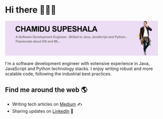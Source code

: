 Hi there 👋👨‍💻
========================

<img src="img/Chamidu Supeshala - Cover.jpg?raw=true" alt="Chamidu Supeshala">

I'm a software development engineer with extensive experience in Java, JavaScript and Python technology stacks. I enjoy writing robust and more scalable code, following the industrial best practices.

Find me around the web 🌎
-------------------------
- Writing tech articles on [Medium](https://medium.com/@chamidusupeshala "Chamidu Supeshala, A technical writer on Medium") ✍️
- Sharing updates on [LinkedIn](https://www.linkedin.com/in/chamidu-supeshala "Chamidu Supeshala's Professional Profile on LinkedIn") 🎀

<!--
**chamidu-supeshala/chamidu-supeshala** is a ✨ _special_ ✨ repository because its `README.md` (this file) appears on your GitHub profile.

Here are some ideas to get you started:

- 🔭 I’m currently working on ...
- 🌱 I’m currently learning ...
- 👯 I’m looking to collaborate on ...
- 🤔 I’m looking for help with ...
- 💬 Ask me about ...
- 📫 How to reach me: ...
- 😄 Pronouns: ...
- ⚡ Fun fact: ...
-->
